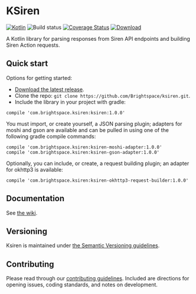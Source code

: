 # KSiren
[ ![Kotlin](https://img.shields.io/badge/Kotlin-1.1.51-blue.svg)](http://kotlinlang.org)
![Build status](https://travis-ci.com/Brightspace/ksiren.svg?token=bx5yfkuXAPjvTyLvsLn4&branch=master)
[![Coverage Status](https://coveralls.io/repos/github/Brightspace/ksiren/badge.svg?branch=master)](https://coveralls.io/github/Brightspace/ksiren?branch=master)
[![Download](https://api.bintray.com/packages/brightspace/ksiren/ksiren/images/download.svg) ](https://bintray.com/brightspace/ksiren/ksiren/_latestVersion)

A Kotlin library for parsing responses from Siren API endpoints and building Siren Action requests.

## Quick start

Options for getting started:

* [Download the latest release](../../releases).
* Clone the repo: `git clone https://github.com/Brightspace/ksiren.git`.
* Include the library in your project with gradle:
```
compile 'com.brightspace.ksiren:ksiren:1.0.0'
```
You must import, or create yourself, a JSON parsing plugin; adapters for moshi and gson are available and can be pulled in using one of the following gradle compile commands:
```
compile 'com.brightspace.ksiren:ksiren-moshi-adapter:1.0.0'
compile 'com.brightspace.ksiren:ksiren-gson-adapter:1.0.0'
```

Optionally, you can include, or create, a request building plugin; an adapter for okhttp3 is available:
```
compile 'com.brightspace.ksiren:ksiren-okhttp3-request-builder:1.0.0'
```

## Documentation

See [the wiki](https://github.com/Brightspace/ksiren/wiki).

## Versioning

Ksiren is maintained under [the Semantic Versioning guidelines](http://semver.org/).

## Contributing

Please read through our [contributing guidelines](CONTRIBUTING.md). Included are directions for opening issues, coding standards, and notes on development.
